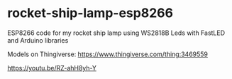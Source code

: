 # rocket-ship-lamp-esp8266

ESP8266 code for my rocket ship lamp using WS2818B Leds with FastLED and Arduino libraries

Models on Thingiverse: https://www.thingiverse.com/thing:3469559

https://youtu.be/RZ-ahH8yh-Y

